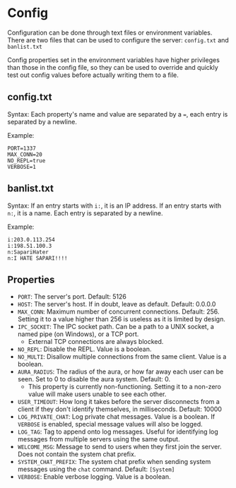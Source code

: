 # Config
Configuration can be done through text files or environment variables. There are two files that can be used to configure the server: `config.txt` and `banlist.txt`

Config properties set in the environment variables have higher privileges than those in the config file, so they can be used to override and quickly test out config values before actually writing them to a file.

## config.txt
Syntax: Each property's name and value are separated by a `=`, each entry is separated by a newline.

Example:
```
PORT=1337
MAX_CONN=20
NO_REPL=true
VERBOSE=1
```

## banlist.txt
Syntax: If an entry starts with `i:`, it is an IP address. If an entry starts with `n:`, it is a name. Each entry is separated by a newline.

Example:
```
i:203.0.113.254
i:198.51.100.3
n:SapariHater
n:I HATE SAPARI!!!!
```

## Properties
- `PORT`: The server's port. Default: 5126
- `HOST`: The server's host. If in doubt, leave as default. Default: 0.0.0.0
- `MAX_CONN`: Maximum number of concurrent connections. Default: 256. Setting it to a value higher than 256 is useless as it is limited by design.
- `IPC_SOCKET`: The IPC socket path. Can be a path to a UNIX socket, a named pipe (on Windows), or a TCP port.
    - External TCP connections are always blocked.
- `NO_REPL`: Disable the REPL. Value is a boolean.
- `NO_MULTI`: Disallow multiple connections from the same client. Value is a boolean.
- `AURA_RADIUS`: The radius of the aura, or how far away each user can be seen. Set to 0 to disable the aura system. Default: 0.
    - This property is currently non-functioning. Setting it to a non-zero value will make users unable to see each other.
- `USER_TIMEOUT`: How long it takes before the server disconnects from a client if they don't identify themselves, in milliseconds. Default: 10000
- `LOG_PRIVATE_CHAT`: Log private chat messages. Value is a boolean. If `VERBOSE` is enabled, special message values will also be logged.
- `LOG_TAG`: Tag to append onto log messages. Useful for identifying log messages from multiple servers using the same output.
- `WELCOME_MSG`: Message to send to users when they first join the server. Does not contain the system chat prefix.
- `SYSTEM_CHAT_PREFIX`: The system chat prefix when sending system messages using the `chat` command. Default: `[System] `
- `VERBOSE`: Enable verbose logging. Value is a boolean.